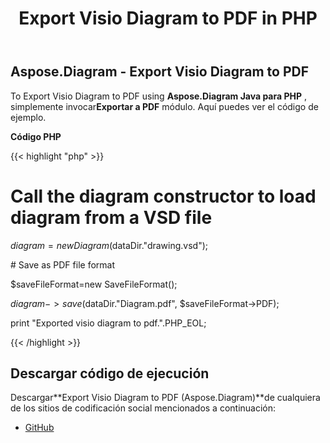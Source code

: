 ﻿---
title: Export Visio Diagram to PDF in PHP
type: docs
weight: 40
url: /es/java/export-visio-diagram-to-pdf-in-php/
---
## **Aspose.Diagram - Export Visio Diagram to PDF**
To Export Visio Diagram to PDF using **Aspose.Diagram Java para PHP** , simplemente invocar**Exportar a PDF** módulo. Aquí puedes ver el código de ejemplo.

**Código PHP**

{{< highlight "php" >}}

 # Call the diagram constructor to load diagram from a VSD file

$diagram = new Diagram($dataDir."drawing.vsd");

\# Save as PDF file format

$saveFileFormat=new SaveFileFormat();

$diagram->save($dataDir."Diagram.pdf", $saveFileFormat->PDF);

print "Exported visio diagram to pdf.".PHP_EOL;

{{< /highlight >}}
## **Descargar código de ejecución**
Descargar**Export Visio Diagram to PDF (Aspose.Diagram)**de cualquiera de los sitios de codificación social mencionados a continuación:

- [GitHub](https://github.com/asposediagram/Aspose.Diagram-for-Java/blob/master/Plugins/Aspose_Diagram_Java_for_PHP/src/aspose/diagram/LoadingSavingandConverting/ExportToPdf.php)
